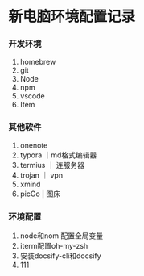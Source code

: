 # 新电脑环境配置记录

### 开发环境

1. homebrew
2. git
3. Node
4. npm
5. vscode
6. Item

### 其他软件

1. onenote
2. typora ｜md格式编辑器
3. termius ｜ 连服务器
4. trojan ｜ vpn
5. xmind
6. picGo | 图床

### 环境配置

1. node和nom 配置全局变量
2. iterm配置oh-my-zsh
3. 安装docsify-cli和docsify
4. 111